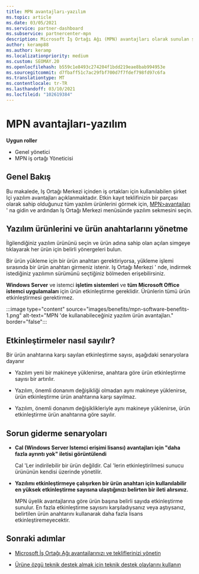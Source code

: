 ```yaml
---
title: MPN avantajları-yazılım
ms.topic: article
ms.date: 03/05/2021
ms.service: partner-dashboard
ms.subservice: partnercenter-mpn
description: Microsoft İş Ortağı Ağı (MPN) avantajları olarak sunulan şirket Içi yazılım ürünleri hakkında bilgi edinin
author: keramp88
ms.author: keramp
ms.localizationpriority: medium
ms.custom: SEOMAY.20
ms.openlocfilehash: b559c1e8493c274204f1bdd219eae8bab994953e
ms.sourcegitcommit: d7fbaff51c7ac29fbf700d7f7fdef798fd97c6fa
ms.translationtype: MT
ms.contentlocale: tr-TR
ms.lasthandoff: 03/10/2021
ms.locfileid: "102619384"
---
```

# <a name="mpn-benefits---software"></a>MPN avantajları-yazılım

**Uygun roller**

- Genel yönetici
- MPN iş ortağı Yöneticisi

## <a name="overview"></a>Genel Bakış

Bu makalede, Iş Ortağı Merkezi içinden iş ortakları için kullanılabilen şirket Içi yazılım avantajları açıklanmaktadır. Etkin kayıt teklifinizin bir parçası olarak sahip olduğunuz tüm yazılım ürünlerini görmek için,  [MPN>avantajları](https://partner.microsoft.com/dashboard/mpn/membership/benefits/software) ' na gidin ve ardından Iş Ortağı Merkezi menüsünde yazılım sekmesini seçin.  

## <a name="manage-software-products-and-product-keys"></a>Yazılım ürünlerini ve ürün anahtarlarını yönetme

İlgilendiğiniz yazılım ürününü seçin ve ürün adına sahip olan açılan simgeye tıklayarak her ürün için belirli yönergeleri bulun.

Bir ürün yükleme için bir ürün anahtarı gerektiriyorsa, yükleme işlemi sırasında bir ürün anahtarı girmeniz istenir. Iş Ortağı Merkezi ' nde, indirmek istediğiniz yazılımın sürümünü seçtiğiniz bölmeden erişebilirsiniz.

**Windows Server** ve istemci **işletim sistemleri** ve **tüm Microsoft Office istemci uygulamaları** için ürün etkinleştirme gereklidir. Ürünlerin tümü ürün etkinleştirmesi gerektirmez.

:::image type="content" source="images/benefits/mpn-software-benefits-1.png" alt-text="MPN 'de kullanabileceğiniz yazılım ürün avantajları." border="false":::

## <a name="how-activations-are-counted"></a>Etkinleştirmeler nasıl sayılır?

Bir ürün anahtarına karşı sayılan etkinleştirme sayısı, aşağıdaki senaryolara dayanır

- Yazılım yeni bir makineye yüklenirse, anahtara göre ürün etkinleştirme sayısı bir artırılır.
 
- Yazılım, önemli donanım değişikliği olmadan aynı makineye yüklenirse, ürün etkinleştirme ürün anahtarına karşı sayılmaz.

- Yazılım, önemli donanım değişiklikleriyle aynı makineye yüklenirse, ürün etkinleştirme ürün anahtarına göre sayılır.

## <a name="troubleshooting-scenarios"></a>Sorun giderme senaryoları

- **Cal (Windows Server Istemci erişimi lisansı) avantajları için "daha fazla ayrıntı yok" iletisi görüntülendi**

    Cal 'Ler indirilebilir bir ürün değildir. Cal 'lerin etkinleştirilmesi sunucu ürününün kendisi üzerinde yönetilir.

- **Yazılımı etkinleştirmeye çalışırken bir ürün anahtarı için kullanılabilir en yüksek etkinleştirme sayısına ulaştığınızı belirten bir ileti alırsınız.**

    MPN üyelik avantajlarına göre ürün başına belirli sayıda etkinleştirme sunulur. En fazla etkinleştirme sayısını karşıladıysanız veya aştıysanız, belirtilen ürün anahtarını kullanarak daha fazla lisans etkinleştiremeyecektir.


 ## <a name="next-steps"></a>Sonraki adımlar

- [Microsoft İş Ortağı Ağı avantajlarınızı ve tekliflerinizi yönetin](manage-your-partner-network-benefits.md)

- [Ürüne özgü teknik destek almak için teknik destek olaylarını kullanın](mpn-benefits-technical-support.md)



